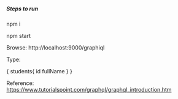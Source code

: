 ##### Steps to run

npm i

npm start

Browse: http://localhost:9000/graphiql

Type: 

{
   students{
      id
      fullName
   }
}

Reference: https://www.tutorialspoint.com/graphql/graphql_introduction.htm
